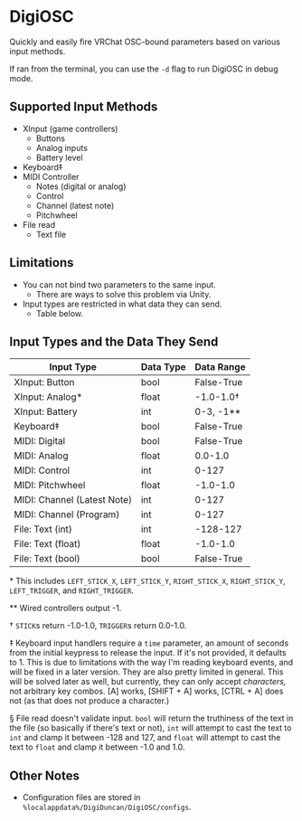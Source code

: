# DigiOSC
Quickly and easily fire VRChat OSC-bound parameters based on various input methods.

If ran from the terminal, you can use the `-d` flag to run DigiOSC in debug mode.

## Supported Input Methods

* XInput (game controllers)
    - Buttons
    - Analog inputs
    - Battery level
* Keyboard‡
* MIDI Controller
    - Notes (digital or analog)
    - Control
    - Channel (latest note)
    - Pitchwheel
* File read
    - Text file

## Limitations
* You can not bind two parameters to the same input.
    - There are ways to solve this problem via Unity.
* Input types are restricted in what data they can send.
    - Table below.

## Input Types and the Data They Send
| Input Type                  | Data Type | Data Range   |
|-----------------------------|-----------|--------------|
| XInput: Button              | bool      | False-True   |
| XInput: Analog\*            | float     | -1.0-1.0†    |
| XInput: Battery             | int       | 0-3, -1\*\*  |
| Keyboard‡                   | bool      | False-True   |
| MIDI: Digital               | bool      | False-True   |
| MIDI: Analog                | float     | 0.0-1.0      |
| MIDI: Control               | int       | 0-127        |
| MIDI: Pitchwheel            | float     | -1.0-1.0     |
| MIDI: Channel (Latest Note) | int       | 0-127        |
| MIDI: Channel (Program)     | int       | 0-127        |
| File: Text (int)            | int       | -128-127     |
| File: Text (float)          | float     | -1.0-1.0     |
| File: Text (bool)           | bool      | False-True   |

\* This includes `LEFT_STICK_X`, `LEFT_STICK_Y`, `RIGHT_STICK_X`, `RIGHT_STICK_Y`, `LEFT_TRIGGER`, and `RIGHT_TRIGGER`.  

\*\* Wired controllers output -1.

† `STICK`s return -1.0-1.0, `TRIGGER`s return 0.0-1.0.  

‡ Keyboard input handlers require a `time` parameter, an amount of seconds from the initial keypress to release
the input. If it's not provided, it defaults to 1. This is due to limitations with the way I'm reading keyboard events, and will be fixed in a later version.
They are also pretty limited in general. This will be solved later as well, but currently, they can only accept *characters,* not arbitrary key combos. \[A\] works, \[SHIFT + A\] works, \[CTRL + A\] does not (as that does not produce a character.)

§ File read doesn't validate input. `bool` will return the truthiness of the text in the file (so basically if there's text or not), `int` will attempt to cast the text to `int` and clamp it between -128 and 127, and `float` will attempt to cast the text to `float` and clamp it between -1.0 and 1.0.

## Other Notes
* Configuration files are stored in `%localappdata%/DigiDuncan/DigiOSC/configs`.
